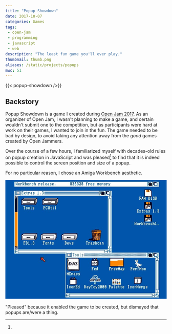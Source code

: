 ```yaml
---
title: "Popup Showdown"
date: 2017-10-07
categories: Games
tags:
 - open-jam
 - programming
 - javascript
 - web
description: "The least fun game you'll ever play."
thumbnail: thumb.png
aliases: /static/projects/popups
mwc: 51
---
```


{{< popup-showdown />}}

## Backstory

Popup Showdown is a game I created during [Open Jam 2017][oj17]. As an organizer of Open Jam, I wasn't planning to make a game, and certain wouldn't submit one to the competition, but as participants were hard at work on their games, I wanted to join in the fun. The game needed to be bad by design, to avoid taking any attention away from the _good_ games created by Open Jammers.

Over the course of a few hours, I familiarized myself with decades-old rules on popup creation in JavaScript and was pleased[^1] to find that it is indeed possible to control the screen position and size of a popup.

For no particular reason, I chose an Amiga Workbench aesthetic.

![Amiga Workbench screenshot](./workbench.jpg)

[^1]:

  "Pleased" because it enabled the game to be created, but dismayed that popups are/were a thing.

[oj]: http://openjam.io
[oj18]: https://itch.io/jam/open-jam-2018
[oj17]: https://itch.io/jam/open-jam-1
